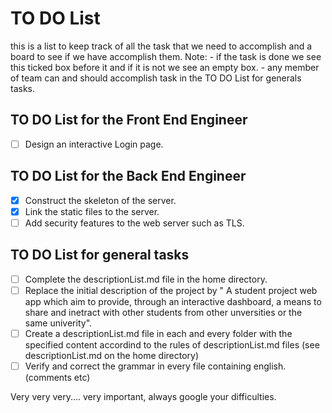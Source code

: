 # TO DO List
this is a list to keep track of all the task that we need to accomplish and a board to see if we have accomplish them.
Note: - if the task is done we see this ticked box before it and if it is not we see an empty box.
      - any member of team can and should accomplish task in the TO DO List for generals tasks.


## TO DO List for the Front End Engineer
- [ ] Design an interactive Login page.


## TO DO List for the  Back End Engineer

- [x] Construct the skeleton of the server. 
- [x] Link the static files to the server. 
- [ ] Add security features to the web server such as TLS. 

## TO DO List for general tasks

- [ ] Complete the descriptionList.md file in the home directory.
- [ ] Replace the initial description of the project by " A student project web app which aim to provide,
      through an interactive dashboard, a means to share and inetract with other students from other
      unversities or the same univerity".
- [ ] Create a  descriptionList.md file in each and every folder with the specified content accordind to the
      rules of descriptionList.md files (see descriptionList.md on the home directory)
- [ ] Verify and correct the grammar in every file containing english.(comments etc)

Very very very.... very important, always google your difficulties.
